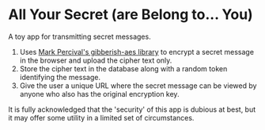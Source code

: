 All Your Secret (are Belong to... You)
===================================

A toy app for transmitting secret messages.  
1. Uses [Mark Percival's gibberish-aes library](https://github.com/mdp/gibberish-aes) to encrypt a secret message in the browser and upload the cipher text only.  
2. Store the cipher text in the database along with a random token identifying the message.  
3. Give the user a unique URL where the secret message can be viewed by anyone who also has the original encryption key.  
  
It is fully acknowledged that the 'security' of this app is dubious at best, but it may offer some utility in a limited set of circumstances.  

